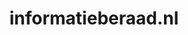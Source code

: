 ---
layout: post
title:  "informatieberaad.nl"
internal_url:  "/dutchgov/informatieberaad.nl.html"
categories: dutchgov
---